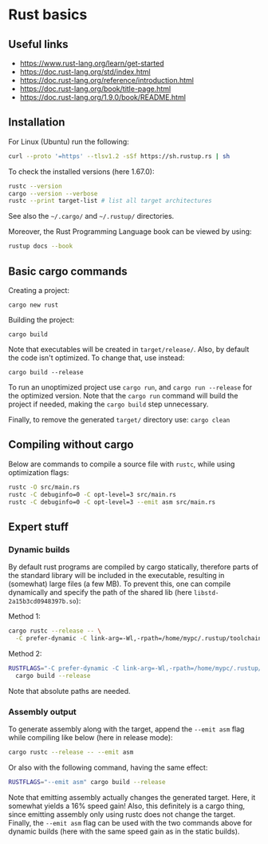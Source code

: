 # Rust basics


## Useful links

- <https://www.rust-lang.org/learn/get-started>
- <https://doc.rust-lang.org/std/index.html>
- <https://doc.rust-lang.org/reference/introduction.html>
- <https://doc.rust-lang.org/book/title-page.html>
- <https://doc.rust-lang.org/1.9.0/book/README.html>


## Installation

For Linux (Ubuntu) run the following:

```sh
curl --proto '=https' --tlsv1.2 -sSf https://sh.rustup.rs | sh
```

To check the installed versions (here 1.67.0):

```sh
rustc --version
cargo --version --verbose
rustc --print target-list # list all target architectures
```

See also the ``` ~/.cargo/ ``` and ``` ~/.rustup/ ``` directories.

Moreover, the Rust Programming Language book can be viewed by using:

```sh
rustup docs --book
```


## Basic cargo commands

Creating a project:

``` cargo new rust ```

Building the project:

``` cargo build ```

Note that executables will be created in ``` target/release/ ```. Also, by default the code isn't optimized. To change that, use instead:

``` cargo build --release ```

To run an unoptimized project use ``` cargo run ```, and ``` cargo run --release ``` for the optimized version.
Note that the ``` cargo run ``` command will build the project if needed, making the ``` cargo build ``` step unnecessary.

Finally, to remove the generated ``` target/ ``` directory use: ``` cargo clean ```


## Compiling without cargo

Below are commands to compile a source file with ``` rustc ```, while using optimization flags:

```sh
rustc -O src/main.rs
rustc -C debuginfo=0 -C opt-level=3 src/main.rs
rustc -C debuginfo=0 -C opt-level=3 --emit asm src/main.rs
```


## Expert stuff

### Dynamic builds

By default rust programs are compiled by cargo statically, therefore parts of the standard library will be included in the executable, resulting in (somewhat) large files (a few MB). To prevent this, one can compile dynamically and specify the path of the shared lib (here ``` libstd-2a15b3cd0948397b.so ```):

Method 1:

```sh
cargo rustc --release -- \
  -C prefer-dynamic -C link-arg=-Wl,-rpath=/home/mypc/.rustup/toolchains/stable-x86_64-unknown-linux-gnu/lib
```

Method 2:

```sh
RUSTFLAGS="-C prefer-dynamic -C link-arg=-Wl,-rpath=/home/mypc/.rustup/toolchains/stable-x86_64-unknown-linux-gnu/lib" \
  cargo build --release
```

Note that absolute paths are needed.


### Assembly output

To generate assembly along with the target, append the ``` --emit asm ``` flag while compiling like below (here in release mode):

```sh
cargo rustc --release -- --emit asm
```

Or also with the following command, having the same effect:

```sh
RUSTFLAGS="--emit asm" cargo build --release
```

Note that emitting assembly actually changes the generated target. Here, it somewhat yields a 16% speed gain! Also, this definitely is a cargo thing, since emitting assembly only using rustc does not change the target. Finally, the ``` --emit asm ``` flag can be used with the two commands above for dynamic builds (here with the same speed gain as in the static builds).

